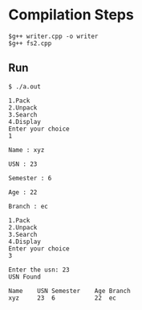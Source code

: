 # Compilation Steps

```shell
$g++ writer.cpp -o writer
$g++ fs2.cpp 
```

## Run

```shell
$ ./a.out 

1.Pack
2.Unpack
3.Search
4.Display
Enter your choice
1

Name : xyz

USN : 23

Semester : 6

Age : 22

Branch : ec

1.Pack
2.Unpack
3.Search
4.Display
Enter your choice
3

Enter the usn: 23
USN Found

Name	USN	Semester	Age	Branch
xyz		23	6			22	ec
```